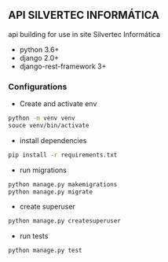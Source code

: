 ## API SILVERTEC INFORMÁTICA

<p>api building for use in site Silvertec Informática</p>

* python 3.6+
* django 2.0+
* django-rest-framework 3+

### Configurations

* Create and activate env
```sh
python -m venv venv
souce venv/bin/activate
```
* install dependencies

```sh
pip install -r requirements.txt
```
* run migrations

```sh
python manage.py makemigrations
python manage.py migrate
```

* create superuser

```sh
python manage.py createsuperuser
```

* run tests

```sh
python manage.py test
```
